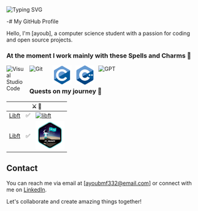 
<img src="https://readme-typing-svg.demolab.com?font=Press+Start+2P&pause=1000&color=07F700&background=000000&width=435&lines=Hello+World!" alt="Typing SVG" />
<br>


-# My GitHub Profile

Hello, I'm [ayoub], a computer science student with a passion for coding and open source projects.



### At the moment I work mainly with these Spells and Charms 🔮
<img align="left" alt="Visual Studio Code" width="50px" src="https://cdn.jsdelivr.net/gh/devicons/devicon/icons/vscode/vscode-original.svg" style="padding-right:10px;" />
<img align="left" alt="Git" width="50px" src="https://cdn.jsdelivr.net/gh/devicons/devicon/icons/git/git-original.svg" style="padding-right:10px;" />
<img align="left" alt="C" width="50px" src="https://github.com/devicons/devicon/blob/master/icons/c/c-original.svg" style="padding-right:10px;" />
<img align="left" alt="Cpp" width="50px" src="https://github.com/devicons/devicon/blob/master/icons/cplusplus/cplusplus-original.svg" style="padding-right:10px;" />
<img align="left" alt="GPT" width="50px" src="https://upload.wikimedia.org/wikipedia/commons/thumb/0/04/ChatGPT_logo.svg/1024px-ChatGPT_logo.svg.png" style="padding-right:10px;" />
<br>
<br>

### Quests on my journey 📜
<table>
    <thead>
        <tr>
            <th colspan="3"> ⚔️ 🐉 </th> 
        </tr>
    </thead>
    <tbody>
         <tr>
            <td><a href="https://github.com/mfk-ayoub/42-Libft">Libft</td>
            <td> ✅ </td>
            <td><a href="https://github.com/mfk-ayoub/42-libft"><img src="https://github.com/mfk-ayoub/42-libft/blob/main/libft-bonus.png" alt="libft" width="75"/></a></td>
        </tr>
         <tr>
            <td><a href="https://github.com/mfk-ayoub/ft_printf-42">Libft</td>
            <td> ✅ </td>
            <td><a href="https://github.com/mfk-ayoub/ft-printf-42"><img src="https://github.com/mfk-ayoub/ft_printf-42/blob/main/ft_printfe.png" alt="libft" width="75"/></a></td>
        </tr>
</table>

## Contact

You can reach me via email at [ayoubmf332@email.com] or connect with me on [LinkedIn](link-to-your-linkedin-profile).

Let's collaborate and create amazing things together!

